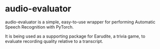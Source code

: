 # audio-evaluator 
audio-evaluator is a simple, easy-to-use wrapper for performing Automatic Speech Recognition with PyTorch. 

It is being used as a supporting package for Earudite, a trivia game, to evaluate recording quality relative to a transcript.